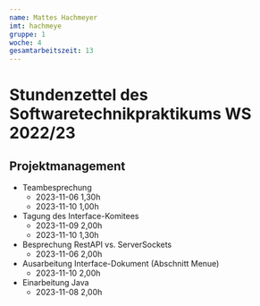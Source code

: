 ```yaml
---
name: Mattes Hachmeyer
imt: hachmeye
gruppe: 1
woche: 4
gesamtarbeitszeit: 13
---
```


<!--
Jeder Eintrag stellt eine gesonderte Tätigkeit dar und ist als (Listen-)Stichpunkt unter der korrekten Kategorie einzuordnen.
Dieser ist mit dem Datum (im ISO Format) und der Dauer (in Stunden und Minuten) zu versehen (als sub-Listenstichpunkt).
Sollte sich die Arbeit an diesem Eintrag über mehrere Tage erstrecken, so können mehrere Unterpunkte genutzt werden.
Zum Beispiel:

## Dokumentation
- Vorbereitung des Testdokuments
  - 2022-10-12 2,00h
  - 2022-10-13 0,15h

Die Summe aller Stunden wird oben unter `gesamtarbeitszeit` im selben Format eingetragen (also z.B. 14,45h).

Die Datei wird wie folgt benannt: `stundenzettel_<woche (mit führender 0, falls einstellig>_<IMT Kürzel>.md`,
also zum Beispiel: `stundenzettel_01_maxm.md` oder `stundenzettel_10_maxm.md`.
-->

# Stundenzettel des Softwaretechnikpraktikums WS 2022/23

## Projektmanagement
- Teambesprechung
  - 2023-11-06 1,30h
  - 2023-11-10 1,00h
- Tagung des Interface-Komitees
  - 2023-11-09 2,00h
  - 2023-11-10 1,30h
- Besprechung RestAPI vs. ServerSockets
  - 2023-11-06 2,00h
- Ausarbeitung Interface-Dokument (Abschnitt Menue)
  - 2023-11-10 2,00h
- Einarbeitung Java
  - 2023-11-08 2,00h

